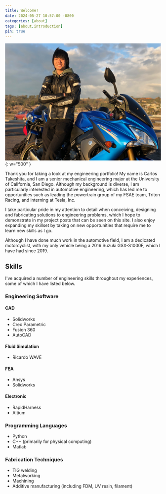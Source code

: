 ```yaml
---
title: Welcome!
date: 2024-05-27 10:57:00 -0800
categories: [about]
tags: [about,introduction]
pin: true
---
```


![carlos_takeshita](/assets/img/profile.jpg){: w="500" }

Thank you for taking a look at my engineering portfolio! My name is Carlos Takeshita, and I am a senior mechanical engineering major at the University of California, San Diego. Although my background is diverse, I am particularly interested in automotive engineering, which has led me to opportunities such as leading the powertrain group of my FSAE team, Triton Racing, and interning at Tesla, Inc.

I take particular pride in my attention to detail when conceiving, designing and fabricating solutions to engineering problems, which I hope to demonstrate in my project posts that can be seen on this site. I also enjoy expanding my skillset by taking on new opportunities that require me to learn new skills as I go.

Although I have done much work in the automotive field, I am a dedicated motorcyclist, with my only vehicle being a 2016 Suzuki GSX-S1000F, which I have had since 2019.

## Skills

I've acquired a number of engineering skills throughout my experiences, some of which I have listed below.

### Engineering Software

#### CAD

* Solidworks
* Creo Parametric
* Fusion 360
* AutoCAD

#### Fluid Simulation

* Ricardo WAVE

#### FEA

* Ansys
* Solidworks

#### Electronic

* RapidHarness
* Altium

### Programming Languages

* Python
* C++ (primarily for physical computing)
* Matlab

### Fabrication Techniques

* TIG welding
* Metalworking
* Machining
* Additive manufacturing (including FDM, UV resin, filament)